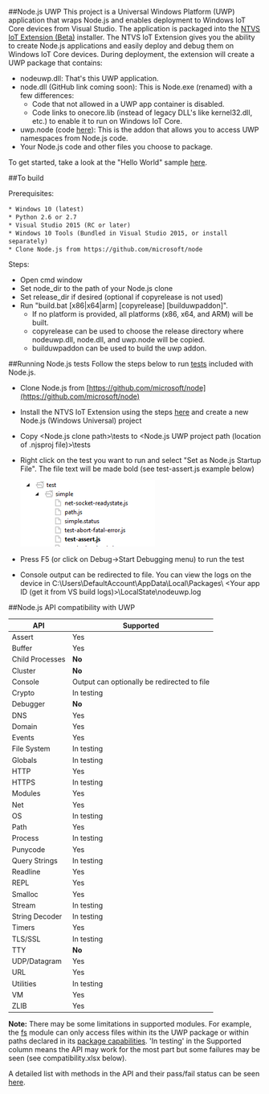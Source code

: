 ##Node.js UWP
This project is a Universal Windows Platform (UWP) application that wraps Node.js and enables deployment to Windows IoT Core devices from Visual Studio.
The application is packaged into the [NTVS IoT Extension (Beta)](https://github.com/ms-iot/ntvsiot) installer. The NTVS IoT Extension gives you the ability
to create Node.js applications and easily deploy and debug them on Windows IoT Core devices. During deployment, the extension will create a UWP package that
contains:

* nodeuwp.dll: That's this UWP application.
* node.dll (GitHub link coming soon): This is Node.exe (renamed) with a few differences: 
  * Code that not allowed in a UWP app container is disabled.
  * Code links to onecore.lib (instead of legacy DLL's like kernel32.dll, etc.) to enable it to run on Windows IoT Core.
* uwp.node (code [here](https://github.com/Microsoft/node-uwp)): This is the addon that allows you to access UWP namespaces from Node.js code.
* Your Node.js code and other files you choose to package.

To get started, take a look at the "Hello World" sample [here](http://ms-iot.github.io/content/en-US/win10/samples/NodejsWU.htm).

##To build

Prerequisites:

    * Windows 10 (latest)
    * Python 2.6 or 2.7
    * Visual Studio 2015 (RC or later)
    * Windows 10 Tools (Bundled in Visual Studio 2015, or install separately)
	* Clone Node.js from https://github.com/microsoft/node

Steps:

* Open cmd window
* Set node_dir to the path of your Node.js clone
* Set release_dir if desired (optional if copyrelease is not used)
* Run "build.bat [x86|x64|arm] [copyrelease] [builduwpaddon]". 
  * If no platform is provided, all platforms (x86, x64, and ARM) will be built.
  * copyrelease can be used to choose the release directory where nodeuwp.dll, node.dll, and uwp.node will be copied.
  * builduwpaddon can be used to build the uwp addon.
  
##Running Node.js tests
Follow the steps below to run [tests](https://github.com/joyent/node/tree/master/test) included with Node.js.

* Clone Node.js from [https://github.com/microsoft/node](https://github.com/microsoft/node)
* Install the NTVS IoT Extension using the steps [here](http://ms-iot.github.io/content/en-US/win10/samples/NodejsWU.htm) and create a new Node.js (Windows Universal) project
* Copy &lt;Node.js clone path&gt;\tests to &lt;Node.js UWP project path (location of .njsproj file)&gt;\tests
* Right click on the test you want to run and select "Set as Node.js Startup File". The file text will be made bold (see test-assert.js example below)

  ![Set test as Startup File](./images/test-startup-file.png)

* Press F5 (or click on Debug->Start Debugging menu) to run the test
* Console output can be redirected to file. You can view the logs on the device in C:\Users\DefaultAccount\AppData\Local\Packages\ &lt;Your app ID (get it from VS build logs)&gt;\LocalState\nodeuwp.log
	
##Node.js API compatibility with UWP

API | Supported
--- | ---
Assert | Yes
Buffer | Yes
Child Processes | **No**
Cluster | **No**
Console | Output can optionally be redirected to file
Crypto | In testing
Debugger | **No**
DNS | Yes
Domain | Yes
Events | Yes
File System | In testing
Globals | In testing
HTTP | Yes
HTTPS | In testing
Modules | Yes
Net | Yes
OS | In testing
Path | Yes
Process | In testing
Punycode | Yes
Query Strings | In testing
Readline | Yes
REPL | Yes
Smalloc | Yes
Stream | In testing
String Decoder | In testing
Timers | Yes
TLS/SSL | In testing
TTY | **No**
UDP/Datagram | Yes
URL | Yes
Utilities | In testing
VM | Yes
ZLIB | Yes

**Note:** 
There may be some limitations in supported modules. For example, the [fs](https://nodejs.org/api/fs.html) module can only access files within its the UWP package or within paths declared in its [package capabilities](https://msdn.microsoft.com/en-us/library/windows/apps/hh464936.aspx).
'In testing' in the Supported column means the API may work for the most part but some failures may be seen (see compatibility.xlsx below). 

A detailed list with methods in the API and their pass/fail status can be seen [here](./compatibility.xlsx).
